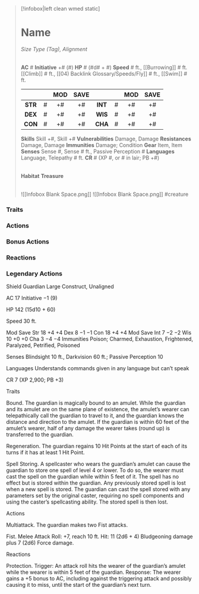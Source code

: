 > [!infobox|left clean wmed static]
> # Name
> *Size Type (Tag), Alignment*
> 
> | |
> | - |
> **AC** # **Initiative** +# (#)
> **HP** # (#d# + #)
> **Speed** # ft., [[Burrowing]] # ft. [[Climb]] # ft., [[04) Backlink Glossary/Speeds/Fly]] # ft., [[Swim]] # ft.
> 
> | | | MOD | SAVE | | | MOD | SAVE |
> | :-: | :-: | :-: | :-: | :-: | :-: | :-: | :-: |
> | **STR** | # | +# | +# | **INT** | # | +# | +# | 
> | **DEX** | # | +# | +# | **WIS** | # | +# | +# |
> | **CON** | # | +# | +# | **CHA** | # | +# | +# |
> **Skills** Skill +#, Skill +#
> **Vulnerabilities** Damage, Damage
> **Resistances** Damage, Damage
> **Immunities** Damage; Condition
> **Gear** Item, Item
> **Senses** Sense #, Sense # ft., Passive Perception #
> **Languages** Language, Telepathy # ft.
> **CR** # (XP #, or # in lair; PB +#)
>
> | |
> | - |
> **Habitat**
> **Treasure**
> 
> | |
> | - |
> ![[Infobox Blank Space.png]]
> ![[Infobox Blank Space.png]]
> #creature 


### Traits
### Actions
### Bonus Actions
### Reactions
### Legendary Actions
Shield Guardian
Large Construct, Unaligned

AC 17 Initiative −1 (9)

HP 142 (15d10 + 60)

Speed 30 ft.

Mod	Save
Str	18	+4	+4
Dex	8	−1	−1
Con	18	+4	+4
Mod	Save
Int	7	−2	−2
Wis	10	+0	+0
Cha	3	−4	−4
Immunities Poison; Charmed, Exhaustion, Frightened, Paralyzed, Petrified, Poisoned

Senses Blindsight 10 ft., Darkvision 60 ft.; Passive Perception 10

Languages Understands commands given in any language but can’t speak

CR 7 (XP 2,900; PB +3)

Traits

Bound. The guardian is magically bound to an amulet. While the guardian and its amulet are on the same plane of existence, the amulet’s wearer can telepathically call the guardian to travel to it, and the guardian knows the distance and direction to the amulet. If the guardian is within 60 feet of the amulet’s wearer, half of any damage the wearer takes (round up) is transferred to the guardian.

Regeneration. The guardian regains 10 Hit Points at the start of each of its turns if it has at least 1 Hit Point.

Spell Storing. A spellcaster who wears the guardian’s amulet can cause the guardian to store one spell of level 4 or lower. To do so, the wearer must cast the spell on the guardian while within 5 feet of it. The spell has no effect but is stored within the guardian. Any previously stored spell is lost when a new spell is stored. The guardian can cast the spell stored with any parameters set by the original caster, requiring no spell components and using the caster’s spellcasting ability. The stored spell is then lost.

Actions

Multiattack. The guardian makes two Fist attacks.

Fist. Melee Attack Roll: +7, reach 10 ft. Hit: 11 (2d6 + 4) Bludgeoning damage plus 7 (2d6) Force damage.

Reactions

Protection. Trigger: An attack roll hits the wearer of the guardian’s amulet while the wearer is within 5 feet of the guardian. Response: The wearer gains a +5 bonus to AC, including against the triggering attack and possibly causing it to miss, until the start of the guardian’s next turn.